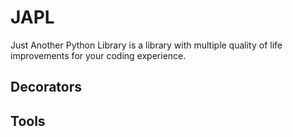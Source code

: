 # JAPL
Just Another Python Library is a library with multiple quality of life improvements for your coding experience.
## Decorators

## Tools
